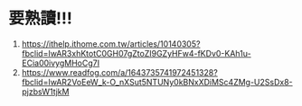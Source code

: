 # 要熟讀!!!
1. https://ithelp.ithome.com.tw/articles/10140305?fbclid=IwAR3xhKtotC0GH07gZtoZI9GZyHFw4-fKDv0-KAh1u-ECia00ivygMHoCg7I
2. https://www.readfog.com/a/1643735741972451328?fbclid=IwAR2VoEeW_k-O_nXSut5NTUNy0kBNxXDiMSc4ZMg-U2SsDx8-pjzbsW1tjkM
